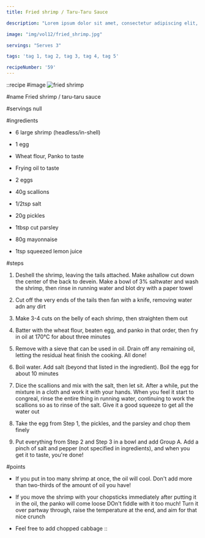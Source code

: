```yaml
---
title: Fried shrimp / Taru-Taru Sauce

description: "Lorem ipsum dolor sit amet, consectetur adipiscing elit, sed do eiusmod tempor incididunt ut labore et dolore magna aliqua. Tincidunt eget nullam non nisi est sit amet facilisis."

image: "img/vol12/fried_shrimp.jpg"

servings: "Serves 3"

tags: 'tag 1, tag 2, tag 3, tag 4, tag 5'

recipeNumber: '59'
---
```


::recipe
#image
![fried shrimp](/img/vol12/fried_shrimp.jpg)

#name
Fried shrimp / taru-taru sauce

#servings
null

#ingredients
- 6 large shrimp (headless/in-shell)
- 1 egg
- Wheat flour, Panko to taste
- Frying oil to taste

- 2 eggs
- 40g scallions
- 1/2tsp salt
- 20g pickles
- 1tbsp cut parsley

- 80g mayonnaise
- 1tsp squeezed lemon juice

#steps
1. Deshell the shrimp, leaving the tails attached. Make ashallow cut down the center of the back to devein. Make a bowl of 3% saltwater and wash the shrimp, then rinse in running water and blot dry with a paper towel

2. Cut off the very ends of the tails then fan with a knife, removing water adn any dirt

3. Make 3-4 cuts on the belly of each shrimp, then straighten them out

4. Batter with the wheat flour, beaten egg, and panko in that order, then fry in oil at 170°C for about three minutes

5. Remove with a sieve that can be used in oil. Drain off any remaining oil, letting the residual heat finish the cooking. All done!

6. Boil water. Add salt (beyond that listed in the ingredient). Boil the egg for about 10 minutes

7. Dice the scallions and mix with the salt, then let sit. After a while, put the mixture in a cloth and work it with your hands. When you feel it start to congreal, rinse the entire thing in running water, continuing to work the scallions so as to rinse of the salt. Give it a good squeeze to get all the water out

8. Take the egg from Step 1, the pickles, and the parsley and chop them finely

9. Put everything from Step 2 and Step 3 in a bowl and add Group A. Add a pinch of salt and pepper (not specified in ingredients), and when you get it to taste, you're done!

#points
- If you put in too many shrimp at once, the oil will cool. Don't add more than two-thirds of the amount of oil you have!

- If you move the shrimp with your chopsticks immediately after putting it in the oil, the panko will come loose DOn't fiddle with it too much! Turn it over partway through, raise the temperature at the end, and aim for that nice crunch

- Feel free to add chopped cabbage
::